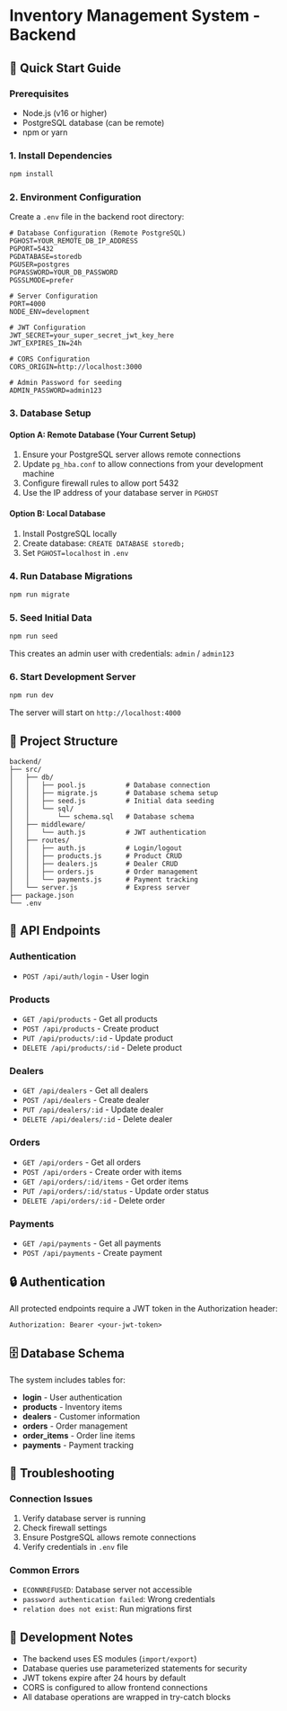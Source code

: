 # Inventory Management System - Backend

## 🚀 Quick Start Guide

### Prerequisites
- Node.js (v16 or higher)
- PostgreSQL database (can be remote)
- npm or yarn

### 1. Install Dependencies
```bash
npm install
```

### 2. Environment Configuration
Create a `.env` file in the backend root directory:

```env
# Database Configuration (Remote PostgreSQL)
PGHOST=YOUR_REMOTE_DB_IP_ADDRESS
PGPORT=5432
PGDATABASE=storedb
PGUSER=postgres
PGPASSWORD=YOUR_DB_PASSWORD
PGSSLMODE=prefer

# Server Configuration
PORT=4000
NODE_ENV=development

# JWT Configuration
JWT_SECRET=your_super_secret_jwt_key_here
JWT_EXPIRES_IN=24h

# CORS Configuration
CORS_ORIGIN=http://localhost:3000

# Admin Password for seeding
ADMIN_PASSWORD=admin123
```

### 3. Database Setup

#### Option A: Remote Database (Your Current Setup)
1. Ensure your PostgreSQL server allows remote connections
2. Update `pg_hba.conf` to allow connections from your development machine
3. Configure firewall rules to allow port 5432
4. Use the IP address of your database server in `PGHOST`

#### Option B: Local Database
1. Install PostgreSQL locally
2. Create database: `CREATE DATABASE storedb;`
3. Set `PGHOST=localhost` in `.env`

### 4. Run Database Migrations
```bash
npm run migrate
```

### 5. Seed Initial Data
```bash
npm run seed
```
This creates an admin user with credentials: `admin` / `admin123`

### 6. Start Development Server
```bash
npm run dev
```

The server will start on `http://localhost:4000`

## 📁 Project Structure

```
backend/
├── src/
│   ├── db/
│   │   ├── pool.js          # Database connection
│   │   ├── migrate.js       # Database schema setup
│   │   ├── seed.js          # Initial data seeding
│   │   └── sql/
│   │       └── schema.sql   # Database schema
│   ├── middleware/
│   │   └── auth.js          # JWT authentication
│   ├── routes/
│   │   ├── auth.js          # Login/logout
│   │   ├── products.js      # Product CRUD
│   │   ├── dealers.js       # Dealer CRUD
│   │   ├── orders.js        # Order management
│   │   └── payments.js      # Payment tracking
│   └── server.js            # Express server
├── package.json
└── .env
```

## 🔌 API Endpoints

### Authentication
- `POST /api/auth/login` - User login

### Products
- `GET /api/products` - Get all products
- `POST /api/products` - Create product
- `PUT /api/products/:id` - Update product
- `DELETE /api/products/:id` - Delete product

### Dealers
- `GET /api/dealers` - Get all dealers
- `POST /api/dealers` - Create dealer
- `PUT /api/dealers/:id` - Update dealer
- `DELETE /api/dealers/:id` - Delete dealer

### Orders
- `GET /api/orders` - Get all orders
- `POST /api/orders` - Create order with items
- `GET /api/orders/:id/items` - Get order items
- `PUT /api/orders/:id/status` - Update order status
- `DELETE /api/orders/:id` - Delete order

### Payments
- `GET /api/payments` - Get all payments
- `POST /api/payments` - Create payment

## 🔒 Authentication

All protected endpoints require a JWT token in the Authorization header:
```
Authorization: Bearer <your-jwt-token>
```

## 🗄️ Database Schema

The system includes tables for:
- **login** - User authentication
- **products** - Inventory items
- **dealers** - Customer information
- **orders** - Order management
- **order_items** - Order line items
- **payments** - Payment tracking

## 🚨 Troubleshooting

### Connection Issues
1. Verify database server is running
2. Check firewall settings
3. Ensure PostgreSQL allows remote connections
4. Verify credentials in `.env` file

### Common Errors
- `ECONNREFUSED`: Database server not accessible
- `password authentication failed`: Wrong credentials
- `relation does not exist`: Run migrations first

## 📝 Development Notes

- The backend uses ES modules (`import/export`)
- Database queries use parameterized statements for security
- JWT tokens expire after 24 hours by default
- CORS is configured to allow frontend connections
- All database operations are wrapped in try-catch blocks
